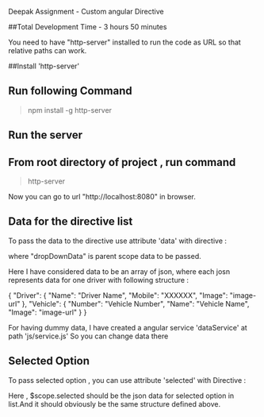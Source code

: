 Deepak Assignment - Custom angular Directive

##Total Development Time - 3 hours 50 minutes

You need to have "http-server" installed to run the code as URL so that relative paths can work.

##Install 'http-server'
## Run following Command

> npm install -g http-server

## Run the server
## From root directory of project , run command

> http-server

Now you can go to url "http://localhost:8080" in browser.



## Data for the directive list

To pass the data to the directive use attribute 'data' with directive :

<drop-down data="{{dropDownData}}"></drop-down>

where "dropDownData" is parent scope data to be passed.

Here I have considered data to be an array of json, where each josn represents data for one driver with following structure :

>
{
   "Driver": {
      "Name": "Driver Name",
      "Mobile": "XXXXXX",
      "Image": "image-url"
   },
   "Vehicle": {
      "Number": "Vehicle Number",
      "Name": "Vehicle Name",
      "Image": "image-url"
   }
 }

For having dummy data, I have created a angular service 'dataService' at path 'js/service.js'
So you can change data there

## Selected Option 

To pass selected option , you can use attribute 'selected' with Directive :

<drop-down data="{{dropDownData}}" selected="{{selected}}"></drop-down>

Here , $scope.selected should be the json data for selected option in list.And it should obviously be the same structure defined above.




